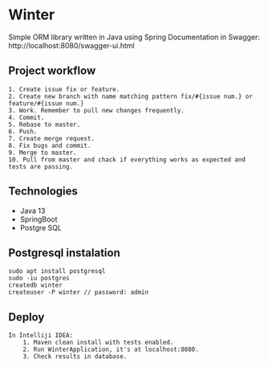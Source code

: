 # Winter

Simple ORM library written in Java using Spring
Documentation in Swagger: http://localhost:8080/swagger-ui.html

## Project workflow

	1. Create issue fix or feature.
	2. Create new branch with name matching pattern fix/#{issue num.} or feature/#{issue num.}
	3. Work. Remember to pull new changes frequently.
	4. Commit.
	5. Rebase to master.
	6. Push.
	7. Create merge request.
	8. Fix bugs and commit.
	9. Merge to master.
	10. Pull from master and chack if everything works as expected and tests are passing. 

## Technologies

* Java 13 
* SpringBoot
* Postgre SQL

## Postgresql instalation
    sudo apt install postgresql
    sudo -iu postgres
    createdb winter
    createuser -P winter // password: admin
    
## Deploy
    In Intelliji IDEA:
        1. Maven clean install with tests enabled.
        2. Run WinterApplication, it's at localhost:8080.
        3. Check results in database.
